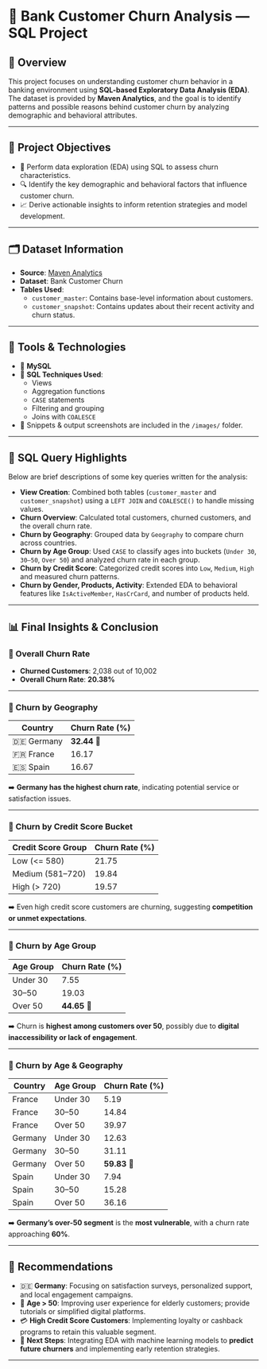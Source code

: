 # 🏦 Bank Customer Churn Analysis — SQL Project

## 📘 Overview

This project focuses on understanding customer churn behavior in a banking environment using **SQL-based Exploratory Data Analysis (EDA)**. The dataset is provided by **Maven Analytics**, and the goal is to identify patterns and possible reasons behind customer churn by analyzing demographic and behavioral attributes.

---

## 🎯 Project Objectives

- 🧪 Perform data exploration (EDA) using SQL to assess churn characteristics.
- 🔍 Identify the key demographic and behavioral factors that influence customer churn.
- 📈 Derive actionable insights to inform retention strategies and model development.

---

## 🗂️ Dataset Information

- **Source**: [Maven Analytics](https://www.mavenanalytics.io/)
- **Dataset**: Bank Customer Churn
- **Tables Used**:
  - `customer_master`: Contains base-level information about customers.
  - `customer_snapshot`: Contains updates about their recent activity and churn status.

---

## 🧰 Tools & Technologies

- 💾 **MySQL**
- 🔧 **SQL Techniques Used**:
  - Views
  - Aggregation functions
  - `CASE` statements
  - Filtering and grouping
  - Joins with `COALESCE`
- 📸 Snippets & output screenshots are included in the `/images/` folder.

---

## 📌 SQL Query Highlights

Below are brief descriptions of some key queries written for the analysis:

- **View Creation**: Combined both tables (`customer_master` and `customer_snapshot`) using a `LEFT JOIN` and `COALESCE()` to handle missing values.
- **Churn Overview**: Calculated total customers, churned customers, and the overall churn rate.
- **Churn by Geography**: Grouped data by `Geography` to compare churn across countries.
- **Churn by Age Group**: Used `CASE` to classify ages into buckets (`Under 30`, `30–50`, `Over 50`) and analyzed churn rate in each group.
- **Churn by Credit Score**: Categorized credit scores into `Low`, `Medium`, `High` and measured churn patterns.
- **Churn by Gender, Products, Activity**: Extended EDA to behavioral features like `IsActiveMember`, `HasCrCard`, and number of products held.

---

## 📊 Final Insights & Conclusion

### 🔹 Overall Churn Rate

- **Churned Customers**: 2,038 out of 10,002
- **Overall Churn Rate**: **20.38%**

---

### 🔹 Churn by Geography

| Country  | Churn Rate (%) |
|----------|----------------|
| 🇩🇪 Germany | **32.44** 🔺 |
| 🇫🇷 France  | 16.17         |
| 🇪🇸 Spain   | 16.67         |

➡️ **Germany has the highest churn rate**, indicating potential service or satisfaction issues.

---

### 🔹 Churn by Credit Score Bucket

| Credit Score Group | Churn Rate (%) |
|--------------------|----------------|
| Low (<= 580)       | 21.75          |
| Medium (581–720)   | 19.84          |
| High (> 720)       | 19.57          |

➡️ Even high credit score customers are churning, suggesting **competition or unmet expectations**.

---

### 🔹 Churn by Age Group

| Age Group   | Churn Rate (%) |
|-------------|----------------|
| Under 30    | 7.55           |
| 30–50       | 19.03          |
| Over 50     | **44.65** 🔺    |

➡️ Churn is **highest among customers over 50**, possibly due to **digital inaccessibility or lack of engagement**.

---

### 🔹 Churn by Age & Geography

| Country  | Age Group | Churn Rate (%) |
|----------|-----------|----------------|
| France   | Under 30  | 5.19           |
| France   | 30–50     | 14.84          |
| France   | Over 50   | 39.97          |
| Germany  | Under 30  | 12.63          |
| Germany  | 30–50     | 31.11          |
| Germany  | Over 50   | **59.83** 🔺    |
| Spain    | Under 30  | 7.94           |
| Spain    | 30–50     | 15.28          |
| Spain    | Over 50   | 36.16          |

➡️ **Germany’s over-50 segment** is the **most vulnerable**, with a churn rate approaching **60%**.

---

## 📌 Recommendations

- 🇩🇪 **Germany**: Focusing on satisfaction surveys, personalized support, and local engagement campaigns.
- 👵 **Age > 50**: Improving user experience for elderly customers; provide tutorials or simplified digital platforms.
- 💳 **High Credit Score Customers**: Implementing loyalty or cashback programs to retain this valuable segment.
- 🔮 **Next Steps**: Integrating EDA with machine learning models to **predict future churners** and implementing early retention strategies.

---
